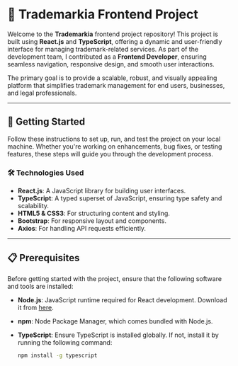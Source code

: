 # 🌟 Trademarkia Frontend Project

Welcome to the **Trademarkia** frontend project repository! This project is built using **React.js** and **TypeScript**, offering a dynamic and user-friendly interface for managing trademark-related services. As part of the development team, I contributed as a **Frontend Developer**, ensuring seamless navigation, responsive design, and smooth user interactions.

The primary goal is to provide a scalable, robust, and visually appealing platform that simplifies trademark management for end users, businesses, and legal professionals.

---

## 🚀 Getting Started

Follow these instructions to set up, run, and test the project on your local machine. Whether you're working on enhancements, bug fixes, or testing features, these steps will guide you through the development process.

### 🛠️ Technologies Used
- **React.js**: A JavaScript library for building user interfaces.
- **TypeScript**: A typed superset of JavaScript, ensuring type safety and scalability.
- **HTML5 & CSS3**: For structuring content and styling.
- **Bootstrap**: For responsive layout and components.
- **Axios**: For handling API requests efficiently.

---

## 📋 Prerequisites

Before getting started with the project, ensure that the following software and tools are installed:

- **Node.js**: JavaScript runtime required for React development. Download it from [here](https://nodejs.org/).
- **npm**: Node Package Manager, which comes bundled with Node.js.
- **TypeScript**: Ensure TypeScript is installed globally. If not, install it by running the following command:

  ```bash
  npm install -g typescript
